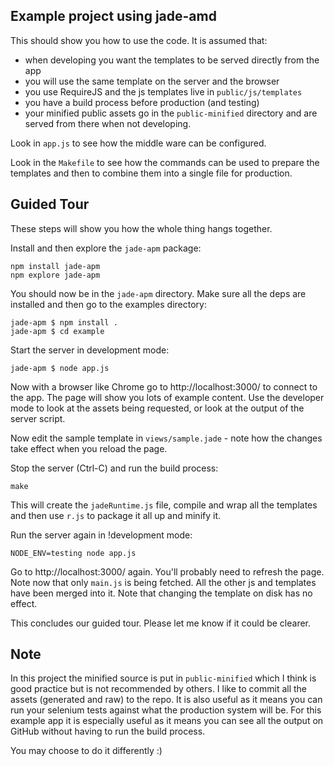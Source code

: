## Example project using jade-amd

This should show you how to use the code. It is assumed that:

  * when developing you want the templates to be served directly from the app
  * you will use the same template on the server and the browser
  * you use RequireJS and the js templates live in `public/js/templates`
  * you have a build process before production (and testing)
  * your minified public assets go in the `public-minified` directory and are served from there when not developing.

Look in `app.js` to see how the middle ware can be configured.

Look in the `Makefile` to see how the commands can be used to prepare the templates and then to combine them into a single file for production.


## Guided Tour

These steps will show you how the whole thing hangs together.

Install and then explore the `jade-apm` package:

    npm install jade-apm
    npm explore jade-apm

You should now be in the `jade-apm` directory. Make sure all the deps are installed and then go to the examples directory:
 
    jade-apm $ npm install .
    jade-apm $ cd example

Start the server in development mode:

    jade-apm $ node app.js

Now with a browser like Chrome go to http://localhost:3000/ to connect to the app. The page will show you lots of example content. Use the developer mode to look at the assets being requested, or look at the output of the server script.

Now edit the sample template in `views/sample.jade` - note how the changes take effect when you reload the page.

Stop the server (Ctrl-C) and run the build process:

    make

This will create the `jadeRuntime.js` file, compile and wrap all the templates and then use `r.js` to package it all up and minify it.

Run the server again in !development mode:

    NODE_ENV=testing node app.js

Go to http://localhost:3000/ again. You'll probably need to refresh the page. Note now that only `main.js` is being fetched. All the other js and templates have been merged into it. Note that changing the template on disk has no effect.

This concludes our guided tour. Please let me know if it could be clearer.


## Note

In this project the minified source is put in `public-minified` which I think is good practice but is not recommended by others. I like to commit all the assets (generated and raw) to the repo. It is also useful as it means you can run your selenium tests against what the production system will be. For this example app it is especially useful as it means you can see all the output on GitHub without having to run the build process.

You may choose to do it differently :)
